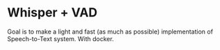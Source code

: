 # Whisper + VAD 
Goal is to make a light and fast (as much as possible) implementation of Speech-to-Text system. With docker. 